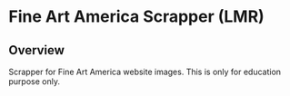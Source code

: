 
# Fine Art America Scrapper (LMR)

## Overview

Scrapper for Fine Art America website images. This is only for education purpose only.





